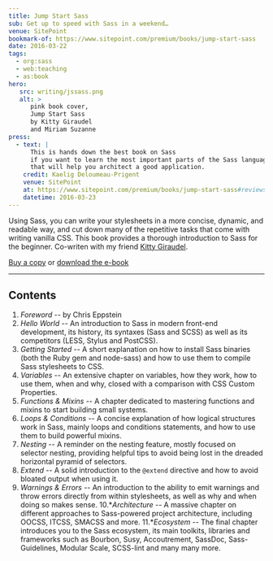 ```yaml
---
title: Jump Start Sass
sub: Get up to speed with Sass in a weekend…
venue: SitePoint
bookmark-of: https://www.sitepoint.com/premium/books/jump-start-sass
date: 2016-03-22
tags:
  - org:sass
  - web:teaching
  - as:book
hero:
   src: writing/jssass.png
   alt: >
      pink book cover,
      Jump Start Sass
      by Kitty Giraudel
      and Miriam Suzanne
press:
  - text: |
      This is hands down the best book on Sass
      if you want to learn the most important parts of the Sass language
      that will help you architect a good application.
    credit: Kaelig Deloumeau-Prigent
    venue: SitePoint
    at: https://www.sitepoint.com/premium/books/jump-start-sass#reviews
    datetime: 2016-03-23
---
```


Using Sass, you can write your stylesheets in a more concise,
dynamic, and readable way, and cut down many of
the repetitive tasks that come with writing vanilla CSS.
This book provides a thorough introduction to
Sass for the beginner.
Co-writen with my friend
[Kitty Giraudel](https://kittygiraudel.com/).

<!-- intro -->

[Buy a copy](https://shop.oreilly.com/product/9780994182678.do)
or [download the e-book](https://www.sitepoint.com/premium/books/jump-start-sass)

<blockquote
  webc:is="press-quotes"
  :@from-data="press"
></blockquote>

------

## Contents

1. *Foreword* --
   by Chris Eppstein
2. *Hello World* --
   An introduction to Sass in modern front-end development,
   its history, its syntaxes (Sass and SCSS)
   as well as its competitors (LESS, Stylus and PostCSS).
3. *Getting Started* --
   A short explanation on how to install Sass binaries
   (both the Ruby gem and node-sass)
   and how to use them to compile Sass stylesheets to CSS.
4. *Variables* --
   An extensive chapter on variables, how they work,
   how to use them, when and why,
   closed with a comparison with CSS Custom Properties.
5. *Functions & Mixins* --
   A chapter dedicated to mastering functions and mixins
   to start building small systems.
6. *Loops & Conditions* --
   A concise explanation of how logical structures work in Sass,
   mainly loops and conditions statements,
   and how to use them to build powerful mixins.
7. *Nesting* --
   A reminder on the nesting feature,
   mostly focused on selector nesting,
   providing helpful tips to avoid being lost
   in the dreaded horizontal pyramid of selectors.
8. *Extend* --
   A solid introduction to the ``@extend`` directive
   and how to avoid bloated output when using it.
9. *Warnings & Errors* --
   An introduction to the ability to emit warnings
   and throw errors directly from within stylesheets,
   as well as why and when doing so makes sense.
10.**Architecture* --
    A massive chapter on different approaches
    to Sass-powered project architecture,
    including OOCSS, ITCSS, SMACSS and more.
11.**Ecosystem* --
    The final chapter introduces you to the Sass ecosystem,
    its main toolkits, libraries and frameworks such as Bourbon,
    Susy, Accoutrement, SassDoc, Sass-Guidelines,
    Modular Scale, SCSS-lint and many many more.
